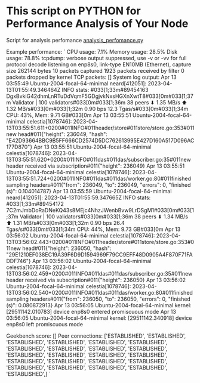 # This script on PYTHON for Performance Analysis of Your Node

Script for analysis perfomance [analysis_perfomance.py](https://github.com/sazhiv/sazhiv-guides/blob/main/Tools/Celestia_scripts/analysis_perfomance.py)

Example performance:
`
CPU usage: 7.1%
Memory usage: 28.5%
Disk usage: 78.8%
tcpdump: verbose output suppressed, use -v or -vv for full protocol decode
listening on enp8s0, link-type EN10MB (Ethernet), capture size 262144 bytes
10 packets captured
1923 packets received by filter
0 packets dropped by kernel
TCP packets: []
System log output: Apr 13 03:55:49 Ubuntu-2004-focal-64-minimal neard[412051]: 2023-04-13T01:55:49.346464Z  INFO stats: #033[1;33m#89454163 DgxBvkiG42dhmLnRTuDdVqmF5GDgjvkNxsHGXnXwtT8#033[0m#033[1;37m Validator | 100 validators#033[0m#033[1;36m 38 peers ⬇ 1.35 MB/s ⬆ 1.32 MB/s#033[0m#033[1;32m 0.90 bps 12.3 Tgas/s#033[0m#033[1;34m CPU: 43%, Mem: 9.71 GB#033[0m
Apr 13 03:55:51 Ubuntu-2004-focal-64-minimal celestia[1078746]: 2023-04-13T03:55:51.611+0200#011INFO#011header/store#011store/store.go:353#011new head#011{"height": 236049, "hash": "E42D93664BBC9B5FF666CD2574D5DC762613995E427D160A517D096AC177D870"}
Apr 13 03:55:51 Ubuntu-2004-focal-64-minimal celestia[1078746]: 2023-04-13T03:55:51.620+0200#011INFO#011das#011das/subscriber.go:35#011new header received via subscription#011{"height": 236049}
Apr 13 03:55:51 Ubuntu-2004-focal-64-minimal celestia[1078746]: 2023-04-13T03:55:51.724+0200#011INFO#011das#011das/worker.go:80#011finished sampling headers#011{"from": 236049, "to": 236049, "errors": 0, "finished (s)": 0.104014787}
Apr 13 03:55:59 Ubuntu-2004-focal-64-minimal neard[412051]: 2023-04-13T01:55:59.347665Z  INFO stats: #033[1;33m#89454172 7C2mJmbDoRaDNeKQ43s8MEjc4NhzJWenbBvw9LrDSgM1#033[0m#033[1;37m Validator | 100 validators#033[0m#033[1;36m 38 peers ⬇ 1.34 MB/s ⬆ 1.31 MB/s#033[0m#033[1;32m 0.90 bps 26.4 Tgas/s#033[0m#033[1;34m CPU: 44%, Mem: 9.73 GB#033[0m
Apr 13 03:56:02 Ubuntu-2004-focal-64-minimal celestia[1078746]: 2023-04-13T03:56:02.443+0200#011INFO#011header/store#011store/store.go:353#011new head#011{"height": 236050, "hash": "29E1210EF038EC19A39F6D9D1594969F79CC9EFF48D0905A4F870F71FADDF746"}
Apr 13 03:56:02 Ubuntu-2004-focal-64-minimal celestia[1078746]: 2023-04-13T03:56:02.459+0200#011INFO#011das#011das/subscriber.go:35#011new header received via subscription#011{"height": 236050}
Apr 13 03:56:02 Ubuntu-2004-focal-64-minimal celestia[1078746]: 2023-04-13T03:56:02.540+0200#011INFO#011das#011das/worker.go:80#011finished sampling headers#011{"from": 236050, "to": 236050, "errors": 0, "finished (s)": 0.080872913}
Apr 13 03:56:05 Ubuntu-2004-focal-64-minimal kernel: [29511142.010783] device enp8s0 entered promiscuous mode
Apr 13 03:56:05 Ubuntu-2004-focal-64-minimal kernel: [29511142.340918] device enp8s0 left promiscuous mode

Geekbench score: []
Peer connections: ['ESTABLISHED', 'ESTABLISHED', 'ESTABLISHED', 'ESTABLISHED', 'ESTABLISHED', 'ESTABLISHED', 'ESTABLISHED', 'ESTABLISHED', 'ESTABLISHED', 'ESTABLISHED', 'ESTABLISHED', 'ESTABLISHED', 'ESTABLISHED', 'ESTABLISHED', 'ESTABLISHED', 'ESTABLISHED', 'ESTABLISHED', 'ESTABLISHED', 'ESTABLISHED', 'ESTABLISHED', 'ESTABLISHED', 'ESTABLISHED', 'ESTABLISHED',]
`
